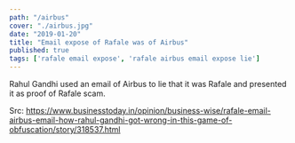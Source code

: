 ```yaml
---
path: "/airbus"
cover: "./airbus.jpg"
date: "2019-01-20"
title: "Email expose of Rafale was of Airbus"
published: true
tags: ['rafale email expose', 'rafale airbus email expose lie']
---
```


Rahul Gandhi used an email of Airbus to lie that it was Rafale and presented it as proof of Rafale scam.

Src: 
https://www.businesstoday.in/opinion/business-wise/rafale-email-airbus-email-how-rahul-gandhi-got-wrong-in-this-game-of-obfuscation/story/318537.html
